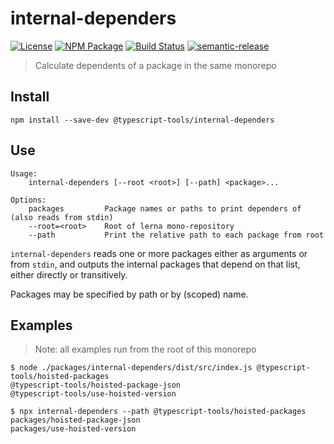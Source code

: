# internal-dependers

[![License][]](https://opensource.org/licenses/ISC)
[![NPM Package][]](https://npmjs.org/package/@typescript-tools/internal-dependers)
[![Build Status]](https://github.com/typescript-tools/typescript-tools/actions/workflows/ci.yml)
[![semantic-release]](https://github.com/semantic-release/semantic-release)

[license]: https://img.shields.io/badge/License-ISC-blue.svg
[npm package]: https://img.shields.io/npm/v/@typescript-tools/internal-dependers.svg
[build status]: https://github.com/typescript-tools/typescript-tools/actions/workflows/ci.yml/badge.svg
[semantic-release]: https://img.shields.io/badge/%20%20%F0%9F%93%A6%F0%9F%9A%80-semantic--release-e10079.svg

> Calculate dependents of a package in the same monorepo

## Install

```shell
npm install --save-dev @typescript-tools/internal-dependers
```

## Use

```
Usage:
    internal-dependers [--root <root>] [--path] <package>...

Options:
    packages         Package names or paths to print dependers of (also reads from stdin)
    --root=<root>    Root of lerna mono-repository
    --path           Print the relative path to each package from root
```

`internal-dependers` reads one or more packages either as arguments
or from `stdin`, and outputs the internal packages that depend on that
list, either directly or transitively.

Packages may be specified by path or by (scoped) name.

## Examples

> Note: all examples run from the root of this monorepo

```shell
$ node ./packages/internal-dependers/dist/src/index.js @typescript-tools/hoisted-packages
@typescript-tools/hoisted-package-json
@typescript-tools/use-hoisted-version
```

```shell
$ npx internal-dependers --path @typescript-tools/hoisted-packages
packages/hoisted-package-json
packages/use-hoisted-version
```
